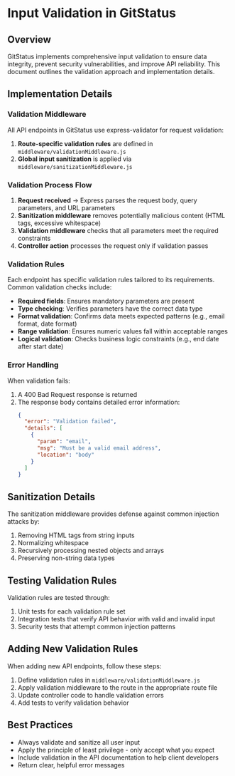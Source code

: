 # Input Validation in GitStatus

## Overview

GitStatus implements comprehensive input validation to ensure data integrity, prevent security vulnerabilities, and improve API reliability. This document outlines the validation approach and implementation details.

## Implementation Details

### Validation Middleware

All API endpoints in GitStatus use express-validator for request validation:

1. **Route-specific validation rules** are defined in `middleware/validationMiddleware.js`
2. **Global input sanitization** is applied via `middleware/sanitizationMiddleware.js`

### Validation Process Flow

1. **Request received** → Express parses the request body, query parameters, and URL parameters
2. **Sanitization middleware** removes potentially malicious content (HTML tags, excessive whitespace)
3. **Validation middleware** checks that all parameters meet the required constraints
4. **Controller action** processes the request only if validation passes

### Validation Rules

Each endpoint has specific validation rules tailored to its requirements. Common validation checks include:

- **Required fields**: Ensures mandatory parameters are present
- **Type checking**: Verifies parameters have the correct data type
- **Format validation**: Confirms data meets expected patterns (e.g., email format, date format)
- **Range validation**: Ensures numeric values fall within acceptable ranges
- **Logical validation**: Checks business logic constraints (e.g., end date after start date)

### Error Handling

When validation fails:

1. A 400 Bad Request response is returned
2. The response body contains detailed error information:
   ```json
   {
     "error": "Validation failed",
     "details": [
       {
         "param": "email",
         "msg": "Must be a valid email address",
         "location": "body"
       }
     ]
   }
   ```

## Sanitization Details

The sanitization middleware provides defense against common injection attacks by:

1. Removing HTML tags from string inputs
2. Normalizing whitespace
3. Recursively processing nested objects and arrays
4. Preserving non-string data types

## Testing Validation Rules

Validation rules are tested through:

1. Unit tests for each validation rule set
2. Integration tests that verify API behavior with valid and invalid input
3. Security tests that attempt common injection patterns

## Adding New Validation Rules

When adding new API endpoints, follow these steps:

1. Define validation rules in `middleware/validationMiddleware.js`
2. Apply validation middleware to the route in the appropriate route file
3. Update controller code to handle validation errors
4. Add tests to verify validation behavior

## Best Practices

- Always validate and sanitize all user input
- Apply the principle of least privilege - only accept what you expect
- Include validation in the API documentation to help client developers
- Return clear, helpful error messages 